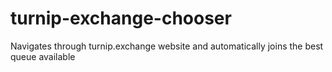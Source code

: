 # turnip-exchange-chooser
Navigates through turnip.exchange website and automatically joins the best queue available
